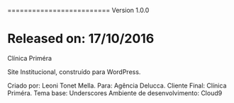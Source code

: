 =========================
Version 1.0.0

Released on: 17/10/2016
=========================
Clínica Priméra

Site Institucional, construído para WordPress.

Criado por: Leoni Tonet Mella.
Para: Agência Delucca.
Cliente Final: Clínica Priméra.
Tema base: Underscores
Ambiente de desenvolvimento: Cloud9